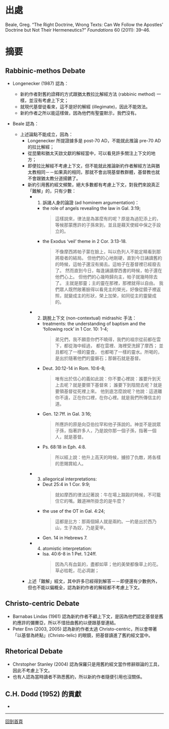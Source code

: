 # 出處

Beale, Greg. “The Right Doctrine, Wrong Texts: Can We Follow the Apostles’ Doctrine but Not Their Hermeneutics?” *Foundations* 60 (2011): 39–46.

# 摘要

## Rabbinic-methos Debate

- Longenecker (1987) 認為：
  - 新約作者對舊約詮釋的方式跟猶太教拉比解經方法 (rabbinic method) 一樣，並沒有考慮上下文；
  - 就現代基督徒看來，這不是好的解經 (illegimate)，因此不能效法。
  - 新約作者之所以能這樣做，因為他們有聖靈默示，我們沒有。

- Beale 認為：
  - 上述論點不能成立，因為：
    - Longenecker 所提證據多是 post-70 AD，不能就此推論 pre-70 AD 的拉比解經；
    - 從昆蘭和猶太天啟文獻的解經當中，可以看見許多關注上下文的地方；
    - 即便拉比解經不考慮上下文，但不能就此推論新約作者解經方法與猶太教相同－－如果真的相同，那就不會出現基督教群體，基督教也就不會跟猶太教分道揚鑣了。
    - 新約引用舊約經文頻繁，絕大多數都有考慮上下文，對我們來說真正「難解」的，只有少數：
      - 1) 訴諸人身的論證 (ad hominem argumentation)：
        - the role of angels revealing the law in Gal. 3:19;
        	>這樣說來，律法是為甚麼有的呢？原是為過犯添上的，等候那蒙應許的子孫來到，並且是藉天使經中保之手設立的。 
        - the Exodus ‘veil’ theme in 2 Cor. 3:13-18. 
        	> 不像摩西將帕子蒙在臉上，叫以色列人不能定睛看到那將廢者的結局。 但他們的心地剛硬，直到今日誦讀舊約的時候，這帕子還沒有揭去。這帕子在基督裡已經廢去了。 然而直到今日，每逢誦讀摩西書的時候，帕子還在他們心上。 但他們的心幾時歸向主，帕子就幾時除去了。 主就是那靈；主的靈在那裡，那裡就得以自由。 我們眾人既然敞著臉得以看見主的榮光，好像從鏡子裡返照，就變成主的形狀，榮上加榮，如同從主的靈變成的。 
      - 2) 跳脫上下文 (non-contextual) midrashic 手法：
        - treatments: the understanding of baptism and the ‘following rock’ in 1 Cor. 10: 1-4; 
        	> 弟兄們，我不願意你們不曉得，我們的祖宗從前都在雲下，都從海中經過， 都在雲裡、海裡受洗歸了摩西； 並且都吃了一樣的靈食， 也都喝了一樣的靈水。所喝的，是出於隨著他們的靈磐石；那磐石就是基督。 
        - Deut. 30:12-14 in Rom. 10:6-8; 
        	> 唯有出於信心的義如此說：你不要心裡說：誰要升到天上去呢？就是要領下基督來； 誰要下到陰間去呢？就是要領基督從死裡上來。 他到底怎麼說呢？他說：這道離你不遠，正在你口裡，在你心裡。就是我們所傳信主的道。 
        - Gen. 12:7ff. in Gal. 3:16; 
        	> 所應許的原是向亞伯拉罕和他子孫說的。神並不是說眾子孫，指著許多人，乃是說你那一個子孫，指著一個人，就是基督。 
        - Ps. 68:18 in Eph. 4:8.
        	> 所以經上說：他升上高天的時候，擄掠了仇敵，將各樣的恩賜賞給人。 
      - 3) allegorical interpretations: 
        - Deut 25:4 in 1 Cor. 9:9; 
        	> 就如摩西的律法記著說：牛在場上踹榖的時候，不可籠住它的嘴。難道神所掛念的是牛麼？ 
        - the use of the OT in Gal. 4:24; 
			> 這都是比方：那兩個婦人就是兩約。一約是出於西乃山，生子為奴，乃是夏甲。 
        - Gen. 14 in Hebrews 7. 
      - 4) atomistic interpretation: 
        - Isa. 40:6-8 in 1 Pet. 1:24ff.
			> 因為凡有血氣的，盡都如草；他的美榮都像草上的花。草必枯乾，花必凋謝； 
	- 上述「難解」經文，其中許多已經得到解答－－即便還有少數例外，但也不能以偏概全，認為新約作者的解經都不考慮上下文。

## Christo-centric Debate

- Barnabas Lindas (1961) 認為新約作者不顧上下文，是因為他們認定基督是舊約應許的彌賽亞，所以不惜扭曲舊約以便跟基督連結。
- Peter Enn (2003, 2005) 認為新約作者太過 Christo-centric，所以會帶著「以基督為終點」(Christo-telic) 的眼鏡，把基督讀進了舊約經文當中。

## Rhetorical Debate

- Chrstopher Stanley (2004) 認為保羅只是用舊約經文當作修辭辯論的工具，因此不考慮上下文。
- 也有人認為當時讀者不熟悉舊約，所以新約作者隨便引用也沒關係。

## C.H. Dodd (1952) 的貢獻

- 

---
[回到首頁](../README.md)